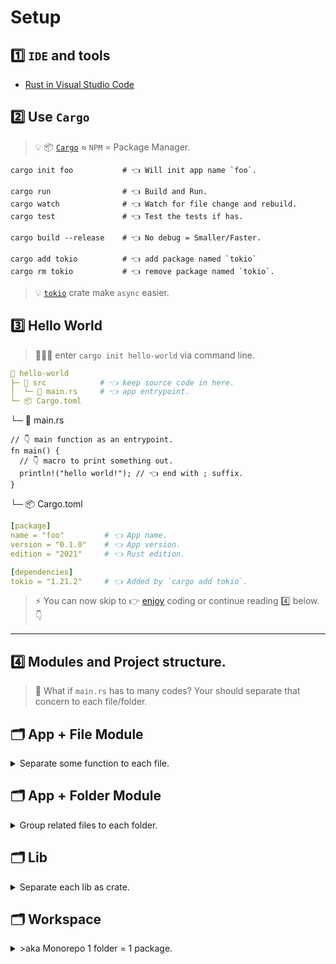 # Setup

## 1️⃣ `IDE` and tools

- [Rust in Visual Studio Code](https://code.visualstudio.com/docs/languages/rust)

## 2️⃣ Use `Cargo`

> 💡 📦 [`Cargo`](https://doc.rust-lang.org/cargo/index.html) ≈ `NPM` = Package Manager.

```shell
cargo init foo           # 👈 Will init app name `foo`.

cargo run                # 👈 Build and Run.
cargo watch              # 👈 Watch for file change and rebuild.
cargo test               # 👈 Test the tests if has.

cargo build --release    # 👈 No debug = Smaller/Faster.

cargo add tokio          # 👈 add package named `tokio`
cargo rm tokio           # 👈 remove package named `tokio`.
```

> 💡 [`tokio`](https://tokio.rs/) crate make `async` easier.

## 3️⃣ Hello World

> 👩🏻‍💻 enter `cargo init hello-world` via command line.

```yml
📂 hello-world
├─ 📂 src            # 👈 keep source code in here.
│  └─ 📄 main.rs     # 👈 app entrypoint.
└─ 📦 Cargo.toml
```

└─ 📄 main.rs

```rust,editable
// 👇 main function as an entrypoint.
fn main() {
  // 👇 macro to print something out.
  println!("hello world!"); // 👈 end with ; suffix.
}
```

└─ 📦 Cargo.toml

```yml
[package]
name = "foo"         # 👈 App name.
version = "0.1.0"    # 👈 App version.
edition = "2021"     # 👈 Rust edition.

[dependencies]
tokio = "1.21.2"     # 👈 Added by `cargo add tokio`.
```

> ⚡️ You can now skip to 👉 [enjoy](./enjoy.md) coding or continue reading 4️⃣ below. 👇

---

## 4️⃣ Modules and Project structure.

> 🤔 What if `main.rs` has to many codes? Your should separate that concern to each file/folder.

## 🗂 App + File Module

<details>
<summary>Separate some function to each file.</summary>

```yml
📂 foo
├─ 📂 src
│  ├─ 📄 utils.rs    # 👈 module as a file.
│  └─ 📄 main.rs     # 👈 will need utils file.
└─ 📦 Cargo.toml
```

│ ├─ 📄 utils.rs

```rust
pub fn hello() { // 👈 make it public, or just pub(crate) for internal use.
  println!("hello world!");
}
```

│ └─ 📄 main.rs

```rust
mod utils;       // 👈 include utils file.
use utils;        // 👈 and use it.

fn main () {
  utils.hello(); // 👈 call hello function.
}
```

> Now you have too many files and want to group it into folder as a module. See below how to👇

</details>

## 🗂 App + Folder Module

<details>
<summary>Group related files to each folder.</summary>

```yml
📂 foo
├─ 📂 src
│  │
│  ├─ 🗂 utils
│  │  ├─ 📄 mod.rs      # 👈 entrypoint.
│  │  ├─ 📄 say.rs      # 👈 Contain hello function.
│  │  └─ 📄 cast.rs    # 👈 will able to use say.
│  │
│  └─ 📄 main.rs        # 👈 `mod bar;` then `use bar::hello;`
│
└─ 📦 Cargo.toml
```

│ │ ├─ 📄 mod.rs

```rust
pub mod say;    // 👈 include say file and make it pub so main can use.
```

│ │ ├─ 📄 say.rs

```rust
pub fn hello() { // 👈 make it public, or just pub(crate) for internal use.
  println!("hello world!");
}
```

│ │ └─ 📄 cast.rs

```rust
use super::say    // 👈 just use. (no mod need because of super)

pub fn cast() {
  say.hello();    // 👈 then call hello function.
}
```

│ └─ 📄 main.rs

```rust
mod utils;        // 👈 include utils file.
use utils::say;   // 👈 and use.

fn main() {
  say.hello();    // 👈 then call hello function.
}
```

> This is better but now you want to reuse that module with other project. Let's make a library then 👇

</details>

## 🗂 Lib

<details>
<summary>Separate each lib as crate.</summary>

```shell
cargo init bar --lib
```

```yml
🗂 utils
├─ 📂 src
│  └─ 📄 lib.rs    # 👈 lib entrypoint.
└─ 📦 Cargo.toml
```

│ └─ 📄 lib.rs

```rust
pub fn hello() {    // 👈  make it pub so other can use.
    println!("hello world!");
}
```

> 🤔 Now you have 3 options to use it.

- Push to github and [use it](https://doc.rust-lang.org/cargo/reference/specifying-dependencies.html?highlight=git#specifying-dependencies-from-git-repositories) like this in `Cargo.toml`.
  ```yaml
  [dependencies]
  foo = { git="https://YOU_GITHUB_REPO_URL"}
  ```
- [Publish](https://doc.rust-lang.org/cargo/reference/publishing.html) it to the internet and `cargo add foo` to use it.
- Use it in `Workspace` which is the next topic below.👇

</details>

## 🗂 Workspace

<details>
<summary>>aka Monorepo 1 folder = 1 package.</summary>

```yml
📂 workspace-example
│
├─ 🗂 utils         # 👈 utils lib folder.
├─ 📂 foo           # 👈 same boring app.
│  ├─ 📄 main.rs
│  └─ 📦 Cargo.toml # 👈 app's Cargo.
│
└─ 📦 Cargo.toml    # 👈 Workspace's Cargo.
```

│ └─ 📦 Cargo.toml

```yaml
[dependencies]
foo = { path="../utils"}  # 👈 refer to parent mod via path
```

└─ 📦 Cargo.toml

```yaml
[workspace]
members = [
  "utils",
  "foo",
]
```

> Now you are happy! You even can

Let's continue to [Enjoy ➠](./enjoy.md)

</details>
